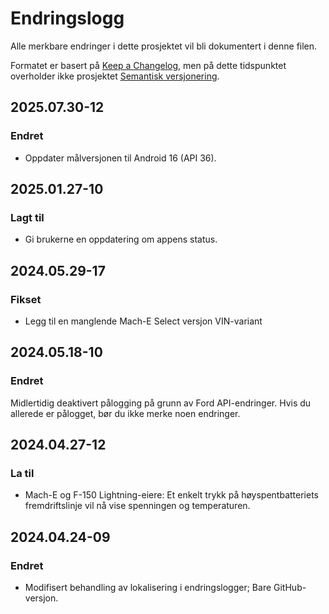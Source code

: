 # Endringslogg

Alle merkbare endringer i dette prosjektet vil bli dokumentert i denne filen.

Formatet er basert på [Keep a Changelog](https://keepachangelog.com/en/1.0.0/), men på dette tidspunktet overholder ikke prosjektet [Semantisk versjonering](https://semver.org/spec/v2.0.0.html).

## 2025.07.30-12
### Endret
- Oppdater målversjonen til Android 16 (API 36).

## 2025.01.27-10
### Lagt til
- Gi brukerne en oppdatering om appens status.

## 2024.05.29-17
### Fikset
- Legg til en manglende Mach-E Select versjon VIN-variant

## 2024.05.18-10
### Endret
Midlertidig deaktivert pålogging på grunn av Ford API-endringer. Hvis du allerede er pålogget, bør du ikke merke noen endringer.

## 2024.04.27-12
### La til
- Mach-E og F-150 Lightning-eiere: Et enkelt trykk på høyspentbatteriets fremdriftslinje vil nå vise spenningen og temperaturen.

## 2024.04.24-09
### Endret
- Modifisert behandling av lokalisering i endringslogger; Bare GitHub-versjon.

